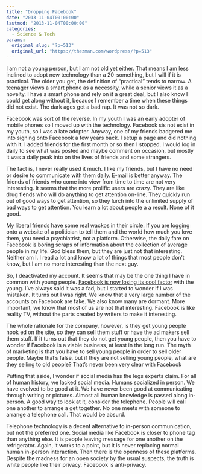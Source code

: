 ```yaml
---
title: "Dropping Facebook"
date: "2013-11-04T00:00:00"
lastmod: "2013-11-04T00:00:00"
categories:
  - Science & Tech
params:
  original_slug: "?p=513"
  original_url: "https://thezman.com/wordpress/?p=513"
---
```


I am not a young person, but I am not old yet either. That means I am
less inclined to adopt new technology than a 20-something, but I will if
it is practical. The older you get, the definition of “practical” tends
to narrow. A teenager views a smart phone as a necessity, while a senior
views it as a novelty. I have a smart phone and rely on it a great deal,
but I also know I could get along without it, because I remember a time
when these things did not exist. The dark ages get a bad rap. It was not
so dark.

Facebook was sort of the reverse. In my youth I was an early adopter of
mobile phones so I moved up with the technology. Facebook sis not exist
in my youth, so I was a late adopter. Anyway, one of my friends badgered
me into signing onto Facebook a few years back. I setup a page and did
nothing with it. I added friends for the first month or so then I
stopped. I would log in daily to see what was posted and maybe comment
on occasion, but mostly it was a daily peak into on the lives of friends
and some strangers.

The fact is, I never really used it much. I like my friends, but I have
no need or desire to communicate with them daily. E-mail is better
anyway. The friends of friends who come into view from time to time are
not very interesting. It seems that the more prolific users are crazy.
They are like drug fiends who will do anything to get attention on-line.
They quickly run out of good ways to get attention, so they lurch into
the unlimited supply of bad ways to get attention. You learn a lot about
people a a result. None of it good.

My liberal friends have some real wackos in their circle. If you are
logging onto a website of a politician to tell them and the world how
much you love them, you need a psychiatrist, not a platform. Otherwise,
the daily fare on Facebook is boring scraps of information about the
collection of average people in my life. God bless them, but they are
just not that interesting. Neither am I. I read a lot and know a lot of
things that most people don’t know, but I am no more interesting than
the next guy.

So, I deactivated my account. It seems that may be the one thing I have
in common with young people. <a
href="http://www.huffingtonpost.com/2013/10/23/facebooks-teen-trouble-in_n_4150940.html"
rel="noopener" target="_blank">Facebook is now losing its cool
factor</a> with the young. I’ve always said it was a fad, but I started
to wonder if I was mistaken. It turns out I was right. We know that a
very large number of the accounts on Facebook are fake. We also know
many are dormant. More important, we know that most of us are not that
interesting. Facebook is like reality TV, without the parts created by
writers to make it interesting.

The whole rationale for the company, however, is they get young people
hook ed on the site, so they can sell them stuff or have the ad makers
sell them stuff. If it turns out that they do not get young people, then
you have to wonder if Facebook is a viable business, at least in the
long run. The myth of marketing is that you have to sell young people in
order to sell older people. Maybe that’s false, but if they are not
selling young people, what are they selling to old people? That’s never
been very clear with Facebook

Putting that aside, I wonder if social media has the legs experts claim.
For all of human history, we lacked social media. Humans socialized in
person. We have evolved to be good at it. We have never been good at
communicating through writing or pictures. Almost all human knowledge is
passed along in-person. A good way to look at it, consider the
telephone. People will call one another to arrange a get together. No
one meets with someone to arrange a telephone call. That would be
absurd.

Telephone technology is a decent alternative to in-person communication,
but not the preferred one. Social media like Facebook is closer to phone
tag than anything else. It is people leaving message for one another on
the refrigerator. Again, it works to a point, but it is never replacing
normal human in-person interaction. Then there is the openness of these
platforms. Despite the madness for an open society by the usual
suspects, the truth is white people like their privacy. Facebook is
anti-privacy.
